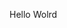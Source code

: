 Hello Wolrd





























































































































































































































































































































































































































































































































































































































































































































































































































































































































































































































































































































































































































































































































































































































































































































































































































































































































































































































































































































































































































































































































































































































































































































































































































































































































































































































































































































































































































































































































































































































































































































































































































































































































































































































































































































































































































































































































































































































































































































































































































































































































































































































































































































































































































































































































































































































































































































































































































































































































































































































































































































































































































































































































































































































































































































































































































































































































































